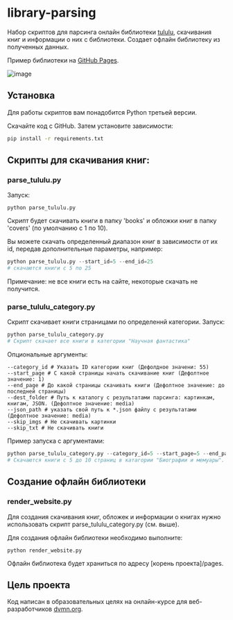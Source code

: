 # library-parsing
Набор скриптов для парсинга онлайн библиотеки [tululu](https://tululu.org/), скачивания книг и информации о них с библиотеки. Создает офлайн библиотеку из полученных данных.

Пример библиотеки на [GitHub Pages](https://evgen4ikrus.github.io/library-parsing/pages/index3.html).

![image](https://user-images.githubusercontent.com/67272160/187503357-c7b49063-b1c2-43ab-adff-10cd293acafb.png)

## Установка
Для работы скриптов вам понадобится Python третьей версии.

Скачайте код с GitHub. Затем установите зависимости:

```sh
pip install -r requirements.txt
```
## Скрипты для скачивания книг:
### parse_tululu.py
Запуск:
```
python parse_tululu.py
```
Скрипт будет скачивать книги в папку 'books' и обложки книг в папку 'covers' (по умолчанию с 1 по 10).

Вы можете скачать определенный диапазон книг в зависимости от их id, передав дополнительные параметры, например:
``` python
python parse_tululu.py --start_id=5 --end_id=25
# скачаются книги с 5 по 25
```
Примечание: не все книги есть на сайте, некоторые скачать не получится.
### parse_tululu_category.py
Скрипт скачивает книги страницами по определеннй категории.
Запуск:
``` python
python parse_tululu_category.py
# Скрипт скачает все книги в категории "Научная фантастика"
```

Опциональные аргументы:
```
--category_id # Указать ID категории книг (Дефолдное значени: 55)
--start_page # С какой страницы начать скачивание книг (Дефолтное значение: 1) 
--end_page # До какой страницы скачивать книги (Дефолтное значение: до последней страницы) 
--dest_folder # Путь к каталогу с результатами парсинга: картинкам, книгам, JSON. (Дефолтное значение: media)
--json_path # указать свой путь к *.json файлу с результатами (Дефолтное значение: media)
--skip_imgs # Не скачивать картинки  
--skip_txt # Не скачивать книги 
```
Пример запуска с аргументами:
``` python
python parse_tululu_category.py --category_id=5 --start_page=5 --end_page=10 --skip_imgs
# Скачаются книги с 5 до 10 страниц в катагории "Биографии и мемуары". Картинки не скачаются.
```
## Создание офлайн библиотеки
### render_website.py
Для создания скачивания книг, обложек и информации о книгах нужно использовать скрипт parse_tululu_category.py (см. выше).

Для создания офлайн библиотеки необходимо выполните:
```
python render_website.py
```
Офлайн библиотека будет храниться по адресу [корень проекта]/pages.

## Цель проекта
Код написан в образовательных целях на онлайн-курсе для веб-разработчиков [dvmn.org](https://dvmn.org/).


